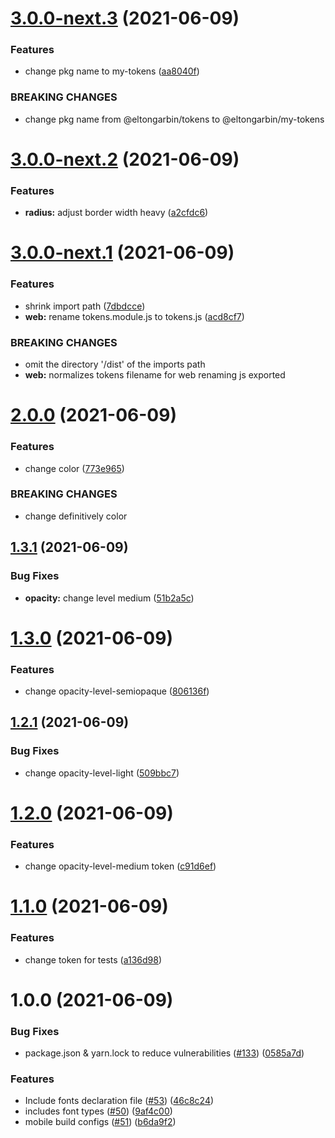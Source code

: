 # [3.0.0-next.3](https://github.com/eltongarbin/my-tokens/compare/v3.0.0-next.2...v3.0.0-next.3) (2021-06-09)


### Features

* change pkg name to my-tokens ([aa8040f](https://github.com/eltongarbin/my-tokens/commit/aa8040fa9f62d0de0ab36249e288afab19f898ea))


### BREAKING CHANGES

* change pkg name from @eltongarbin/tokens to @eltongarbin/my-tokens

# [3.0.0-next.2](https://github.com/eltongarbin/my-tokens/compare/v3.0.0-next.1...v3.0.0-next.2) (2021-06-09)


### Features

* **radius:** adjust border width heavy ([a2cfdc6](https://github.com/eltongarbin/my-tokens/commit/a2cfdc67b03d53152d186f8613176ae0fa889549))

# [3.0.0-next.1](https://github.com/eltongarbin/my-tokens/compare/v2.0.0...v3.0.0-next.1) (2021-06-09)


### Features

* shrink import path ([7dbdcce](https://github.com/eltongarbin/my-tokens/commit/7dbdcce80229aef969b9a59dfceb6a7ca84ab5a9))
* **web:** rename tokens.module.js to tokens.js ([acd8cf7](https://github.com/eltongarbin/my-tokens/commit/acd8cf7ec1a78cfde40fa581adaa06f8b937ba90))


### BREAKING CHANGES

* omit the directory '/dist' of the imports path
* **web:** normalizes tokens filename for web renaming js exported

# [2.0.0](https://github.com/eltongarbin/my-tokens/compare/v1.3.1...v2.0.0) (2021-06-09)

### Features

- change color ([773e965](https://github.com/eltongarbin/my-tokens/commit/773e965d983ee5084e51b06b5cc1c1def6e1b60c))

### BREAKING CHANGES

- change definitively color

## [1.3.1](https://github.com/eltongarbin/my-tokens/compare/v1.3.0...v1.3.1) (2021-06-09)

### Bug Fixes

- **opacity:** change level medium ([51b2a5c](https://github.com/eltongarbin/my-tokens/commit/51b2a5c32b222afc517dae3b75e4c9926398c65b))

# [1.3.0](https://github.com/eltongarbin/my-tokens/compare/v1.2.1...v1.3.0) (2021-06-09)

### Features

- change opacity-level-semiopaque ([806136f](https://github.com/eltongarbin/my-tokens/commit/806136fba97d9aa2d0cf30238db47d2c452b720a))

## [1.2.1](https://github.com/eltongarbin/my-tokens/compare/v1.2.0...v1.2.1) (2021-06-09)

### Bug Fixes

- change opacity-level-light ([509bbc7](https://github.com/eltongarbin/my-tokens/commit/509bbc745677b4c33f9156e48b55e03e5422b553))

# [1.2.0](https://github.com/eltongarbin/my-tokens/compare/v1.1.0...v1.2.0) (2021-06-09)

### Features

- change opacity-level-medium token ([c91d6ef](https://github.com/eltongarbin/my-tokens/commit/c91d6eff193fd83100181e0842f46b61db621a04))

# [1.1.0](https://github.com/eltongarbin/my-tokens/compare/v1.0.0...v1.1.0) (2021-06-09)

### Features

- change token for tests ([a136d98](https://github.com/eltongarbin/my-tokens/commit/a136d98ca57f22aded993b2f796eccb56c7190f9))

# 1.0.0 (2021-06-09)

### Bug Fixes

- package.json & yarn.lock to reduce vulnerabilities ([#133](https://github.com/eltongarbin/my-tokens/issues/133)) ([0585a7d](https://github.com/eltongarbin/my-tokens/commit/0585a7d79c3c7fb652ad26be55c27f00e9809cae))

### Features

- Include fonts declaration file ([#53](https://github.com/eltongarbin/my-tokens/issues/53)) ([46c8c24](https://github.com/eltongarbin/my-tokens/commit/46c8c245890d8418ab9ceacd35071988b61c32c9))
- includes font types ([#50](https://github.com/eltongarbin/my-tokens/issues/50)) ([9af4c00](https://github.com/eltongarbin/my-tokens/commit/9af4c0074735a9acc27dd7201701fd7d1017f8b7))
- mobile build configs ([#51](https://github.com/eltongarbin/my-tokens/issues/51)) ([b6da9f2](https://github.com/eltongarbin/my-tokens/commit/b6da9f26f02caac395d39c43a935630bdb6b68b4))
